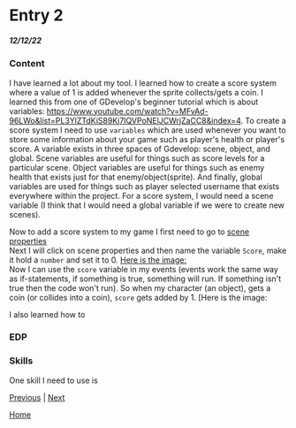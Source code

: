# Entry 2
##### 12/12/22

### Content
I have learned a lot about my tool. I learned how to create a score system where a value of 1 is added whenever the sprite collects/gets a coin. I learned this from one of GDevelop's beginner tutorial which is about variables: https://www.youtube.com/watch?v=MFvAd-96LWo&list=PL3YlZTdKiS89Kj7IQVPoNElJCWrjZaCC8&index=4. To create a score system I need to use `variables` which are used whenever you want to store some information about your game such as player's health or player's score. A variable exists in three spaces of Gdevelop: scene, object, and global. Scene variables are useful for things such as score levels for a particular scene. Object variables are useful for things such as enemy health that exists just for that enemy/object(sprite). And finally, global variables are used for things such as player selected username that exists everywhere within the project. For a score system, I would need a scene variable (I think that I would need a global variable if we were to create new scenes). <br>

Now to add a score system to my game I first need to go to [scene properties](https://user-images.githubusercontent.com/73482933/207411670-1169fe78-1840-4d7f-a41f-6cd2df7e6ccf.png) <br>
Next I will click on scene properties and then name the variable `Score`, make it hold a `number` and set it to 0. [Here is the image:](https://user-images.githubusercontent.com/73482933/208219714-77f21646-3b64-49cf-840c-3e1118a30c9f.png) <br>
Now I can use the `score` variable in my events (events work the same way as if-statements, if something is true, something will run. If something isn't true then the code won't run). So when my character (an object), gets a coin (or collides into a coin), `score` gets added by 1. [Here is the image: <br>

I also learned how to 




### EDP







### Skills
One skill I need to use is 

[Previous](entry01.md) | [Next](entry03.md)

[Home](../README.md)
